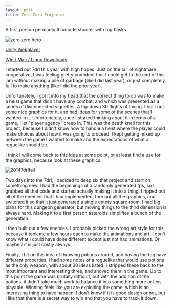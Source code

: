 ```yaml
---
layout: post
title: Zero Zero Projector
---
```


A first person permadeath arcade shooter with fog flasks.

![zero zero hero](https://dl.dropboxusercontent.com/u/43672/blog_static/images/zerozero_hero_500.png)

[Unity Webplayer](http://jonbro.itch.io/zero-zero-projector-webplayer)

[Win / Mac / Linux Downloads](http://jonbro.itch.io/zero-zero-projector)

I started out 7drl this year with high hopes. Just on the tail of nightmare cooperative, I was feeling pretty confident that I could get to the end of this jam without making a pile of garbage (like I did last year), or just completely fail to make anything (like I did the prior year).

Unfortunately, I got it into my head that the correct thing to do was to make a heist game that didn't have any combat, and which was presented as a series of disconnected vignettes. A top down 30 flights of loving. I built out some nice graphics for it, and had ideas for some of the scenes that I wanted in it. Unfortunately, once I started thinking about it in terms of a game, I let "player agency" creep in. This was the death knell for this project, because I didn't know how to handle a heist where the player could make choices about how it was going to proceed. I kept getting mixed up between the game I wanted to make and the expectations of what a roguelike should be.

I think I will come back to this idea at some point, or at least find a use for the graphics, because look at these graphics.

![20147drlfail](https://dl.dropboxusercontent.com/u/43672/blog_static/images/7drl2014_fail.png)

Two days into the 7drl, I decided to deep six that project and start on something new. I had the beginnings of a randomly generated fps, so I grabbed all that code and started actually making it into a thing. I ripped out all of the enemies that I had implemented, tore out all the graphics, and switched it so that it just generated a single empty square room. I had big plans for this dungeon generator, but moving things to the third dimension is always hard. Making it to a first person asteroids simplifies a bunch of the generation.

I then built out a few enemies. I probably picked the wrong art style for this, because it took me a few hours each to make the animations and art. I don't know what I could have done different except just not had animations. Or maybe art is just costly always.

Finally, I hit on this idea of throwing potions around, and having the fog have different properties. I had some notes of a roguelike that would use potions as the only weapon, with about 30 ideas listed. I stripped these back to the most important and interesting three, and shoved them in the game. Up to this point the game was brutally difficult, but with the addition of the potions, it didn't take much work to balance it into something more or less playable. Winning feels like you are exploiting the game, which is an interesting thing to have happen. I don't know if it is good design or not, but I like that there is a secret way to win and that you have to track it down.